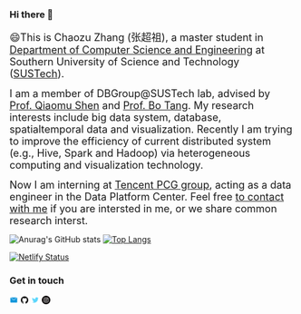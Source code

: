 ### Hi there 👋
<font size=4>😄This is Chaozu Zhang (张超祖), a master student in [Department of Computer Science and Engineering](https://cse.sustech.edu.cn/) at Southern University of Science and Technology ([SUSTech](www.sustech.edu.cn)).</font>
 
<font size=4>I am a member of DBGroup@SUSTech lab, advised by [Prof. Qiaomu Shen](https://www.shenqiaomu.com/about/) and [Prof. Bo Tang](https://acm.sustech.edu.cn/btang/). My research interests include big data system, database, spatialtemporal data and visualization. Recently I am trying to improve the efficiency of current distributed system (e.g., Hive, Spark and Hadoop) via heterogeneous computing and visualization technology.</font>

<font size=4>Now I am interning at [Tencent PCG group](https://www.tencent.com/en-us/), acting as a data engineer in the Data Platform Center. Feel free [to contact with me](zhangcz2021@mail.sustech.edu.cn) if you are intersted in me, or we share common research interst.</font>
<br/>


![Anurag's GitHub stats](https://github-readme-stats.vercel.app/api?username=ChrisZcu&show_icons=true&theme=radical&hide_border=true&card_width=400&line_height=20&count_private=true&include_all_commits=true)
[![Top Langs](https://github-readme-stats.vercel.app/api/top-langs/?username=ChrisZcu&show_icons=true&theme=radical&layout=compact&card_width=400)](https://github.com/anuraghazra/github-readme-stats)


[![Netlify Status](https://api.netlify.com/api/v1/badges/f0d56d7c-fed6-4433-818d-56a78b9d13b2/deploy-status)](https://chaozu.netlify.app/)

### Get in touch

<p align="left"><a href="zhangcz2021@mail.sustech.edu.cn"><img width="3%" src="./image/email_cion.svg" /></a>
<a href="https://github.com/ChrisZcu/"><img width="3%" src="./image/github-fill.svg" /></a>
<a href="https://twitter.com/TeeChris13/"><img width="3%" src="./image/twitter.svg" /></a>
<a href="https://www.instagram.com/chrizcu/"><img width="3%" src="./image/ins.svg" /></a></p>

<!-- [![Email](./image/email_cion.svg)](zhangcz2021@mail.sustech.edu.cn)
[![GitHub](./image/github-fill.svg)](https://github.com/ChrisZcu)
[![Twitter](./image/twitter.svg)](https://twitter.com/TeeChris13/)
[![Instagram](./image/ins.svg)](https://www.instagram.com/chrizcu/) -->
<!-- [![Pixabay](https://img.shields.io/badge/Pixabay-white?logo=pixabay)](https://pixabay.com/zh/users/lilian90-1322641/) -->

<!--
**ChrisZcu/ChrisZcu** is a ✨ _special_ ✨ repository because its `README.md` (this file) appears on your GitHub profile.

Here are some ideas to get you started:

- 🔭 I’m currently working on ...
- 🌱 I’m currently learning ...
- 👯 I’m looking to collaborate on ...
- 🤔 I’m looking for help with ...
- 💬 Ask me about ...
- 📫 How to reach me: ...
- 😄 Pronouns: ...
- ⚡ Fun fact: ...
-->
